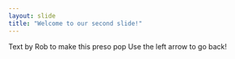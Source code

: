 ```yaml
---
layout: slide
title: "Welcome to our second slide!"
---
```

Text by Rob to make this preso pop
Use the left arrow to go back!